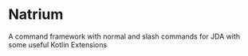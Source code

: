 # Natrium

A command framework with normal and slash commands for JDA with some useful Kotlin Extensions
